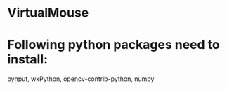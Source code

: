 # VirtualMouse
# Following python packages need to install:
pynput, wxPython, opencv-contrib-python, numpy
